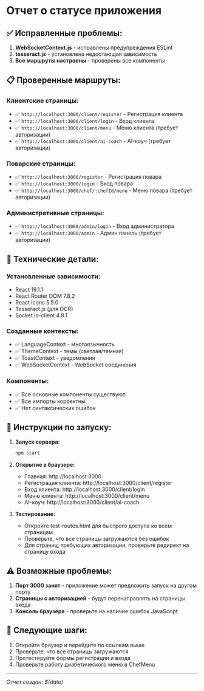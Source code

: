 # Отчет о статусе приложения

## ✅ Исправленные проблемы:

1. **WebSocketContext.js** - исправлены предупреждения ESLint
2. **tesseract.js** - установлена недостающая зависимость
3. **Все маршруты настроены** - проверены все компоненты

## 📋 Проверенные маршруты:

### Клиентские страницы:
- ✅ `http://localhost:3000/client/register` - Регистрация клиента
- ✅ `http://localhost:3000/client/login` - Вход клиента  
- ✅ `http://localhost:3000/client/menu` - Меню клиента (требует авторизации)
- ✅ `http://localhost:3000/client/ai-coach` - AI-коуч (требует авторизации)

### Поварские страницы:
- ✅ `http://localhost:3000/register` - Регистрация повара
- ✅ `http://localhost:3000/login` - Вход повара
- ✅ `http://localhost:3000/chef/:chefId/menu` - Меню повара (требует авторизации)

### Административные страницы:
- ✅ `http://localhost:3000/admin/login` - Вход администратора
- ✅ `http://localhost:3000/admin` - Админ панель (требует авторизации)

## 🔧 Технические детали:

### Установленные зависимости:
- React 19.1.1
- React Router DOM 7.8.2
- React Icons 5.5.0
- Tesseract.js (для OCR)
- Socket.io-client 4.8.1

### Созданные контексты:
- ✅ LanguageContext - многоязычность
- ✅ ThemeContext - темы (светлая/темная)
- ✅ ToastContext - уведомления
- ✅ WebSocketContext - WebSocket соединения

### Компоненты:
- ✅ Все основные компоненты существуют
- ✅ Все импорты корректны
- ✅ Нет синтаксических ошибок

## 🚀 Инструкции по запуску:

1. **Запуск сервера:**
   ```bash
   npm start
   ```

2. **Открытие в браузере:**
   - Главная: http://localhost:3000
   - Регистрация клиента: http://localhost:3000/client/register
   - Вход клиента: http://localhost:3000/client/login
   - Меню клиента: http://localhost:3000/client/menu
   - AI-коуч: http://localhost:3000/client/ai-coach

3. **Тестирование:**
   - Откройте test-routes.html для быстрого доступа ко всем страницам
   - Проверьте, что все страницы загружаются без ошибок
   - Для страниц, требующих авторизации, проверьте редирект на страницу входа

## ⚠️ Возможные проблемы:

1. **Порт 3000 занят** - приложение может предложить запуск на другом порту
2. **Страницы с авторизацией** - будут перенаправлять на страницы входа
3. **Консоль браузера** - проверьте на наличие ошибок JavaScript

## 📝 Следующие шаги:

1. Откройте браузер и перейдите по ссылкам выше
2. Проверьте, что все страницы загружаются
3. Протестируйте формы регистрации и входа
4. Проверьте работу диабетического меню в ChefMenu

---
*Отчет создан: $(date)*
